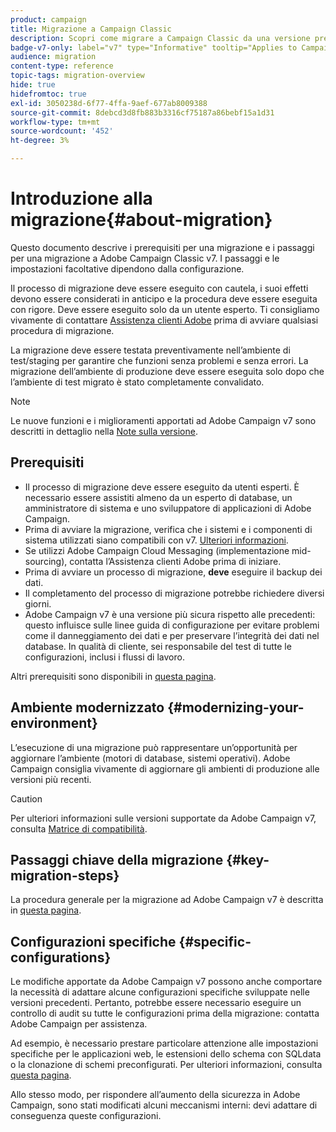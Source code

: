 ```yaml
---
product: campaign
title: Migrazione a Campaign Classic
description: Scopri come migrare a Campaign Classic da una versione precedente di Campaign
badge-v7-only: label="v7" type="Informative" tooltip="Applies to Campaign Classic v7 only"
audience: migration
content-type: reference
topic-tags: migration-overview
hide: true
hidefromtoc: true
exl-id: 3050238d-6f77-4ffa-9aef-677ab8009388
source-git-commit: 8debcd3d8fb883b3316cf75187a86bebf15a1d31
workflow-type: tm+mt
source-wordcount: '452'
ht-degree: 3%

---
```


# Introduzione alla migrazione{#about-migration}



Questo documento descrive i prerequisiti per una migrazione e i passaggi per una migrazione a Adobe Campaign Classic v7. I passaggi e le impostazioni facoltative dipendono dalla configurazione.

Il processo di migrazione deve essere eseguito con cautela, i suoi effetti devono essere considerati in anticipo e la procedura deve essere eseguita con rigore. Deve essere eseguito solo da un utente esperto. Ti consigliamo vivamente di contattare [Assistenza clienti Adobe](https://helpx.adobe.com/it/enterprise/admin-guide.html/enterprise/using/support-for-experience-cloud.ug.html) prima di avviare qualsiasi procedura di migrazione.

La migrazione deve essere testata preventivamente nell’ambiente di test/staging per garantire che funzioni senza problemi e senza errori. La migrazione dell’ambiente di produzione deve essere eseguita solo dopo che l’ambiente di test migrato è stato completamente convalidato.

>[!NOTE]
>
>Le nuove funzioni e i miglioramenti apportati ad Adobe Campaign v7 sono descritti in dettaglio nella [Note sulla versione](../../rn/using/latest-release.md).


## Prerequisiti

* Il processo di migrazione deve essere eseguito da utenti esperti. È necessario essere assistiti almeno da un esperto di database, un amministratore di sistema e uno sviluppatore di applicazioni di Adobe Campaign.
* Prima di avviare la migrazione, verifica che i sistemi e i componenti di sistema utilizzati siano compatibili con v7. [Ulteriori informazioni](../../rn/using/compatibility-matrix.md).
* Se utilizzi Adobe Campaign Cloud Messaging (implementazione mid-sourcing), contatta l’Assistenza clienti Adobe prima di iniziare.
* Prima di avviare un processo di migrazione, **deve** eseguire il backup dei dati.
* Il completamento del processo di migrazione potrebbe richiedere diversi giorni.
* Adobe Campaign v7 è una versione più sicura rispetto alle precedenti: questo influisce sulle linee guida di configurazione per evitare problemi come il danneggiamento dei dati e per preservare l’integrità dei dati nel database. In qualità di cliente, sei responsabile del test di tutte le configurazioni, inclusi i flussi di lavoro.

Altri prerequisiti sono disponibili in [questa pagina](../../migration/using/before-starting-migration.md).


## Ambiente modernizzato {#modernizing-your-environment}

L’esecuzione di una migrazione può rappresentare un’opportunità per aggiornare l’ambiente (motori di database, sistemi operativi). Adobe Campaign consiglia vivamente di aggiornare gli ambienti di produzione alle versioni più recenti.

>[!CAUTION]
>
>Per ulteriori informazioni sulle versioni supportate da Adobe Campaign v7, consulta [Matrice di compatibilità](../../rn/using/compatibility-matrix.md).

## Passaggi chiave della migrazione {#key-migration-steps}

La procedura generale per la migrazione ad Adobe Campaign v7 è descritta in [questa pagina](../../migration/using/before-starting-migration.md).


## Configurazioni specifiche {#specific-configurations}

Le modifiche apportate da Adobe Campaign v7 possono anche comportare la necessità di adattare alcune configurazioni specifiche sviluppate nelle versioni precedenti. Pertanto, potrebbe essere necessario eseguire un controllo di audit su tutte le configurazioni prima della migrazione: contatta Adobe Campaign per assistenza.

Ad esempio, è necessario prestare particolare attenzione alle impostazioni specifiche per le applicazioni web, le estensioni dello schema con SQLdata o la clonazione di schemi preconfigurati. Per ulteriori informazioni, consulta [questa pagina](../../migration/using/configuring-your-platform.md).

Allo stesso modo, per rispondere all’aumento della sicurezza in Adobe Campaign, sono stati modificati alcuni meccanismi interni: devi adattare di conseguenza queste configurazioni.

